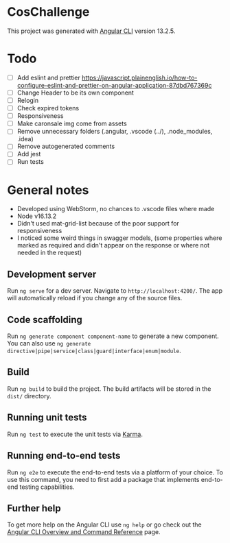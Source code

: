 
# CosChallenge

This project was generated with [Angular CLI](https://github.com/angular/angular-cli) version 13.2.5.

# Todo
- [ ] Add eslint and prettier https://javascript.plainenglish.io/how-to-configure-eslint-and-prettier-on-angular-application-87dbd767369c
- [ ] Change Header to be its own component
- [ ] Relogin
- [ ] Check expired tokens
- [ ] Responsiveness
- [ ] Make caronsale img come from assets
- [ ] Remove unnecessary folders (.angular, .vscode (../), .node_modules, .idea)
- [ ] Remove autogenerated comments
- [ ] Add jest
- [ ] Run tests

# General notes
- Developed using WebStorm, no chances to .vscode files where made 
- Node v16.13.2
- Didn't used mat-grid-list because of the poor support for responsiveness
- I noticed some weird things in swagger models, (some properties where marked as required and didn't appear on the response or where not needed in the request)

## Development server

Run `ng serve` for a dev server. Navigate to `http://localhost:4200/`. The app will automatically reload if you change any of the source files.

## Code scaffolding

Run `ng generate component component-name` to generate a new component. You can also use `ng generate directive|pipe|service|class|guard|interface|enum|module`.

## Build

Run `ng build` to build the project. The build artifacts will be stored in the `dist/` directory.

## Running unit tests

Run `ng test` to execute the unit tests via [Karma](https://karma-runner.github.io).

## Running end-to-end tests

Run `ng e2e` to execute the end-to-end tests via a platform of your choice. To use this command, you need to first add a package that implements end-to-end testing capabilities.

## Further help

To get more help on the Angular CLI use `ng help` or go check out the [Angular CLI Overview and Command Reference](https://angular.io/cli) page.
